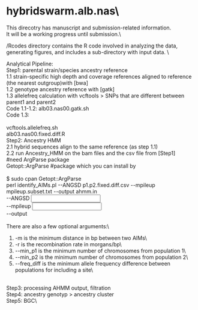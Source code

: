 # hybridswarm.alb.nas\
This direcotry has manuscript and submission-related information. \
It will be a working progress until submission.\

/Rcodes directory contains the R code involved in analyzing the data, generating figures, and includes a sub-directory with input data. \

Analytical Pipeline: \
Step1: parental strain/species ancestry reference\
1.1 strain-specific high depth and coverage references aligned to reference (the nearest outgroup)with [bwa]\
1.2 genotype ancestry reference with [gatk]\
1.3 allelefreq calculation with vcftools > SNPs that are different between parent1 and parent2 \
Code 1.1-1.2: alb03.nas00.gatk.sh \
Code 1.3: \
 \
vcftools.allelefreq.sh \
alb03.nas00.fixed.diff.R
\
Step2: Ancestry HMM\
2.1 hybrid sequences align to the same reference (as step 1.1)\
2.2 run Ancestry_HMM on the bam files and the csv file from [Step1]\
#need ArgParse package \
Getopt::ArgParse #package which you can install by\
\
$ sudo cpan Getopt::ArgParse\
perl identify_AIMs.pl --ANGSD p1.p2.fixed.diff.csv --mpileup mpileup.subset.txt --output ahmm.in\
--ANGSD <input CSV file in the same format as before>\
--mpileup <input mpileup file>\
--output <output file for input to ahmm>\
\
There are also a few optional arguments:\
1. -m is the minimum distance in bp between two AIMs\
2. -r is the recombination rate in morgans/bp\
3. --min_p1 is the minimum number of chromosomes from population 1\
4. --min_p2 is the minimum number of chromosomes from population 2\
5. --freq_diff is the minimum allele frequency difference between populations for including a site\

\
Step3: processing AHMM output, filtration \
Step4: ancestry genotyp > ancestry cluster\
Step5: BGC\
